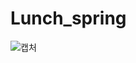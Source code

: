 # Lunch_spring

![캡처](https://user-images.githubusercontent.com/72421969/120127723-12b90700-c1fb-11eb-8d8a-e9f21f61923d.PNG)
